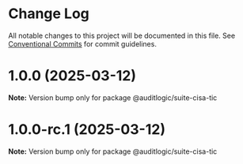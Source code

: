 # Change Log

All notable changes to this project will be documented in this file.
See [Conventional Commits](https://conventionalcommits.org) for commit guidelines.

# 1.0.0 (2025-03-12)

**Note:** Version bump only for package @auditlogic/suite-cisa-tic





# 1.0.0-rc.1 (2025-03-12)

**Note:** Version bump only for package @auditlogic/suite-cisa-tic
